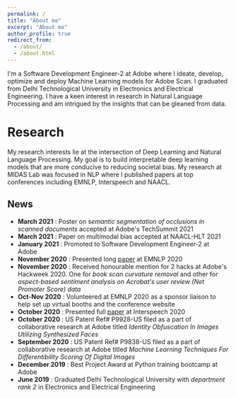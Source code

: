 ```yaml
---
permalink: /
title: "About me"
excerpt: "About me"
author_profile: true
redirect_from: 
  - /about/
  - /about.html
---
```


I'm a Software Development Engineer-2 at Adobe where I ideate, develop, optimize and deploy Machine Learning models for Adobe Scan. I graduated from Delhi Technological University in Electronics and Electrical Engineering. I have a keen interest in research in Natural Language Processing and am intrigued by the insights that can be gleaned from data.

Research
======
My research interests lie at the intersection of Deep Learning and Natural Language Processing. My goal is to build interpretable deep learning models that are more conducive to reducing societal bias. My research at MIDAS Lab was focused in NLP where I published papers at top conferences including EMNLP, Interspeech and NAACL.

News
------
- <b>March 2021</b> : Poster on <i>semantic segmentation of occlusions in scanned documents</i> accepted at Adobe's TechSummit 2021
- <b>March 2021</b> : Paper on multimodal bias accepted at NAACL-HLT 2021
- <b>January 2021</b> : Promoted to Software Development Engineer-2 at Adobe
- <b>November 2020</b> : Presented long [paper](https://virtual.2020.emnlp.org/paper_main.2520.html) at EMNLP 2020
- <b>November 2020</b> : Received honourable mention for 2 hacks at Adobe's Hackweek 2020. One for <i>book scan curvature removal</i> and other for <i>aspect-based sentiment analysis on Acrobat's user review (Net Promoter Score) data</i>
- <b>Oct-Nov 2020</b> : Volunteered at EMNLP 2020 as a sponsor liaison to help set up virtual booths and the conference website
- <b>October 2020</b> : Presented full [paper](http://www.interspeech2020.org/uploadfile/pdf/Wed-1-8-7.pdf) at Interspeech 2020
- <b>October 2020</b> : US Patent Ref# P9928-US filed as a part of collaborative research at Adobe titled <i>Identity Obfuscation In Images Utilizing Synthesized Faces</i>
- <b>September 2020</b> : US Patent Ref# P9838-US filed as a part of collaborative research at Adobe titled <i>Machine Learning Techniques For Differentibility Scoring Of Digital Images</i>
- <b>December 2019</b> : Best Project Award at Python training bootcamp at Adobe
- <b>June 2019</b> : Graduated Delhi Technological University with <i>department rank 2</i> in Electronics and Electrical Engineering